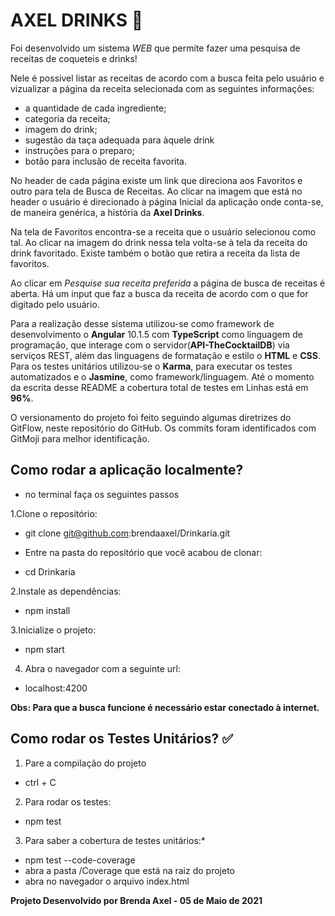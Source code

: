 # AXEL DRINKS :tropical_drink:

Foi desenvolvido um sistema *WEB* que permite fazer uma pesquisa de receitas de coqueteis e drinks!

Nele é possivel listar as receitas de acordo com a busca feita pelo usuário e vizualizar a página da receita selecionada com as seguintes informações:
* a quantidade de cada ingrediente;
* categoria da receita;
* imagem do drink;
* sugestão da taça adequada para àquele drink
* instruções para o preparo;
* botão para inclusão de receita favorita.

No header de cada página existe um link que direciona aos Favoritos e outro para tela de Busca de Receitas. Ao clicar na imagem que está no header o usuário é direcionado à página Inicial da aplicação onde conta-se, de maneira genérica, a história da **Axel Drinks**.

Na tela de Favoritos encontra-se a receita que o usuário selecionou como tal. Ao clicar na imagem do drink nessa tela volta-se à tela da receita do drink favoritado. Existe também o botão que retira a receita da lista de favoritos.

Ao clicar em *Pesquise sua receita preferida* a página de busca de receitas é aberta. Há um input que faz a busca da receita de acordo com o que for digitado pelo usuário.

Para a realização desse sistema utilizou-se como framework de desenvolvimento o **Angular** 10.1.5  com **TypeScript** como linguagem de programação, que interage com o servidor(**API-TheCocktailDB**) via serviços REST, além das linguagens de formatação e estilo o **HTML** e **CSS**.
Para os testes unitários utilizou-se o **Karma**, para executar os testes automatizados e o **Jasmine**, como framework/linguagem.
Até o momento da escrita desse README a cobertura total de testes em Linhas está em **96%**.

O versionamento do projeto foi feito seguindo algumas diretrizes do GitFlow, neste repositório do GitHub. Os commits foram identificados com GitMoji para melhor identificação.


## Como rodar a aplicação localmente?

- no terminal faça os seguintes passos

1.Clone o repositório:
* git clone git@github.com:brendaaxel/Drinkaria.git
- Entre na pasta do repositório que você acabou de clonar:
* cd Drinkaria

2.Instale as dependências:
* npm install

3.Inicialize o projeto:
* npm start

4. Abra o navegador com a seguinte url:
* localhost:4200

**Obs: Para que a busca funcione é necessário estar conectado à internet.**

## Como rodar os Testes Unitários? :white_check_mark:

1. Pare a compilação do projeto
* ctrl + C

2. Para rodar os testes:
* npm test

3. Para saber a cobertura de testes unitários:*
* npm test --code-coverage
* abra a pasta /Coverage que está na raiz do projeto
* abra no navegador o arquivo index.html




**Projeto Desenvolvido por Brenda Axel - 05 de Maio de 2021**